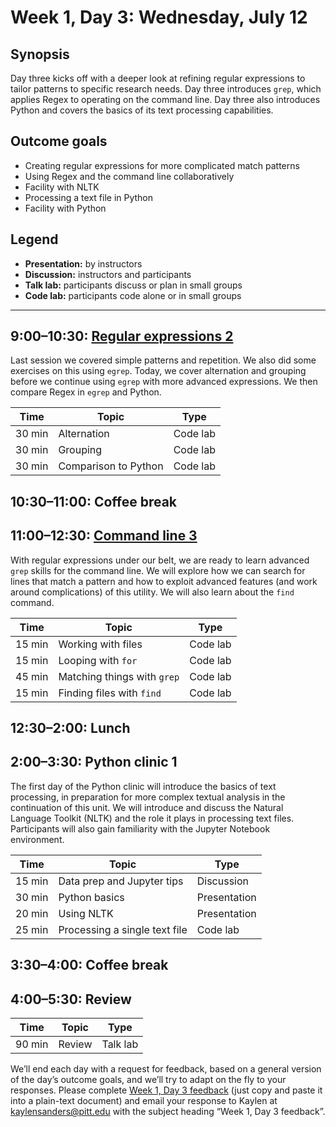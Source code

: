 # Week 1, Day 3: Wednesday, July 12
## Synopsis

Day three kicks off with a deeper look at refining regular expressions to tailor
                patterns to specific research needs. Day three introduces `grep`, which applies
                Regex to operating on the command line. Day three also introduces Python and covers
                the basics of its text processing capabilities.

## Outcome goals
* Creating regular expressions for more complicated match patterns
* Using Regex and the command line collaboratively
* Facility with NLTK
* Processing a text file in Python
* Facility with Python
## Legend

* **Presentation:** by instructors
* **Discussion:** instructors and participants
* **Talk lab:** participants discuss or plan in small groups
* **Code lab:** participants code alone or in small groups

* * *
## 9:00–10:30: [Regular expressions 2](regex_2.md)

Last session we covered simple patterns and repetition. We also did some exercises on this using `egrep`. Today, we cover alternation and grouping before we continue using `egrep` with more advanced expressions. We then compare Regex in `egrep` and Python.

Time | Topic | Type
---- | ---- | ---- 
30 min | Alternation | Code lab
30 min | Grouping | Code lab
30 min | Comparison to Python | Code lab

## 10:30–11:00: Coffee break

## 11:00–12:30: [Command line 3](command_3_djb.md)

With regular expressions under our belt, we are ready to learn advanced `grep` skills for the command line. We will explore how we can search for lines that match a pattern and how to exploit advanced features (and work around complications) of this utility. We will also learn about the `find` command.

Time | Topic | Type
---- | ---- | ---- 
15 min | Working with files | Code lab
15 min | Looping with `for` | Code lab
45 min | Matching things with `grep` | Code lab
15 min | Finding files with `find` | Code lab

## 12:30–2:00: Lunch

## 2:00–3:30: Python clinic 1

The first day of the Python clinic will introduce the basics of text processing, in preparation for more complex textual analysis in the continuation of this unit. We will introduce and discuss the Natural Language Toolkit (NLTK) and the role it plays in processing text files. Participants will also gain familiarity with the Jupyter Notebook environment.

Time | Topic | Type
---- | ---- | ---- 
15 min | Data prep and Jupyter tips | Discussion
30 min | Python basics | Presentation
20 min | Using NLTK | Presentation
25 min | Processing a single text file | Code lab

## 3:30–4:00: Coffee break

## 4:00–5:30: Review

Time | Topic | Type
---- | ---- | ---- 
90 min | Review | Talk lab

We’ll end each day with a request for feedback, based on a general version of the day’s outcome goals, and we’ll try to adapt on the fly to your responses. Please complete [Week 1, Day 3 feedback](week_1_day_3_feedback.md) (just copy and paste it into a plain-text document) and email your response to Kaylen at [kaylensanders@pitt.edu](mailto:kaylensanders@pitt.edu) with the subject heading “Week 1, Day 3 feedback”.